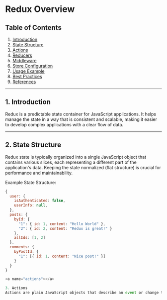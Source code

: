 # Redux Overview

## Table of Contents
1. [Introduction](#introduction)
2. [State Structure](#state-structure)
3. [Actions](#actions)
4. [Reducers](#reducers)
5. [Middleware](#middleware)
6. [Store Configuration](#store-configuration)
7. [Usage Example](#usage-example)
8. [Best Practices](#best-practices)
9. [References](#references)

---

<a name="introduction"></a>
## 1. Introduction
Redux is a predictable state container for JavaScript applications. It helps manage the state in a way that is consistent and scalable, making it easier to develop complex applications with a clear flow of data.

---

<a name="state-structure"></a>
## 2. State Structure
Redux state is typically organized into a single JavaScript object that contains various slices, each representing a different part of the application's data. Keeping the state normalized (flat structure) is crucial for performance and maintainability.

Example State Structure:
```javascript
{
  user: {
    isAuthenticated: false,
    userInfo: null,
  },
  posts: {
    byId: {
      "1": { id: 1, content: "Hello World" },
      "2": { id: 2, content: "Redux is great!" }
    },
    allIds: [1, 2]
  },
  comments: {
    byPostId: {
      "1": [{ id: 1, content: "Nice post!" }]
    }
  }
}

<a name="actions"></a>

3. Actions
Actions are plain JavaScript objects that describe an event or change that needs to happen in the state. They must include a type property, which indicates the action's intent. Additional properties can be added to pass relevant data to reducers.
